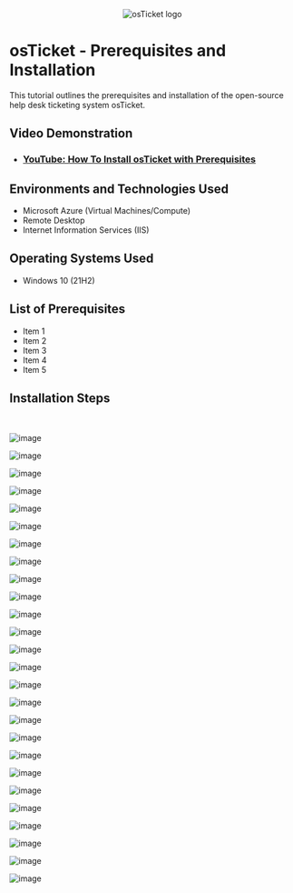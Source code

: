 <p align="center">
<img src="https://i.imgur.com/Clzj7Xs.png" alt="osTicket logo"/>
</p>

<h1>osTicket - Prerequisites and Installation</h1>
This tutorial outlines the prerequisites and installation of the open-source help desk ticketing system osTicket.<br />


<h2>Video Demonstration</h2>

- ### [YouTube: How To Install osTicket with Prerequisites](https://www.youtube.com)

<h2>Environments and Technologies Used</h2>

- Microsoft Azure (Virtual Machines/Compute)
- Remote Desktop
- Internet Information Services (IIS)

<h2>Operating Systems Used </h2>

- Windows 10</b> (21H2)

<h2>List of Prerequisites</h2>

- Item 1
- Item 2
- Item 3
- Item 4
- Item 5

<h2>Installation Steps</h2>

<br>

![image](https://github.com/LawrenceDavy/osticket-prereqs/assets/24421979/432fc1e6-a32b-4a43-9e00-7e0a29631067)

![image](https://github.com/LawrenceDavy/osticket-prereqs/assets/24421979/73947bf3-7a62-46ed-82c8-dd646c82d462)

![image](https://github.com/LawrenceDavy/osticket-prereqs/assets/24421979/84c19029-d978-426f-ac33-c61fdb401fa0)

![image](https://github.com/LawrenceDavy/osticket-prereqs/assets/24421979/6bac743e-9699-4135-8a45-1c2cd92bc5ba)

![image](https://github.com/LawrenceDavy/osticket-prereqs/assets/24421979/fc33b8d1-c30c-4bde-851a-55ab886976e9)

![image](https://github.com/LawrenceDavy/osticket-prereqs/assets/24421979/4a54be5c-4d86-474a-8041-ffffdaf4f97c)

![image](https://github.com/LawrenceDavy/osticket-prereqs/assets/24421979/a3c468e4-f691-4a93-8d08-ec3997bfd04d)

![image](https://github.com/LawrenceDavy/osticket-prereqs/assets/24421979/50d3fe60-948d-42fc-bfe2-1d799de739b8)

![image](https://github.com/LawrenceDavy/osticket-prereqs/assets/24421979/4a320f84-8ae8-49c2-abe9-2c4dd3300e6c)

![image](https://github.com/LawrenceDavy/osticket-prereqs/assets/24421979/6a18a747-36c6-41a1-9bdd-7e546865b5ad)

![image](https://github.com/LawrenceDavy/osticket-prereqs/assets/24421979/c8e94a5b-6d18-4a18-8da1-adb87bf467b7)

![image](https://github.com/LawrenceDavy/osticket-prereqs/assets/24421979/44887438-ed85-4572-8fbf-dd6bfb852fcc)

![image](https://github.com/LawrenceDavy/osticket-prereqs/assets/24421979/7c18fba0-ad72-431e-8fd1-8edefa649bb9)

![image](https://github.com/LawrenceDavy/osticket-prereqs/assets/24421979/feec24bb-45b7-4cd5-9b5d-cc1fd007c935)

![image](https://github.com/LawrenceDavy/osticket-prereqs/assets/24421979/bd38aef3-b0ba-4169-8542-f6838ca56499)

![image](https://github.com/LawrenceDavy/osticket-prereqs/assets/24421979/5565df9c-65c6-46cc-aea9-1b4a3ea05009)

![image](https://github.com/LawrenceDavy/osticket-prereqs/assets/24421979/6110a91e-c596-4a4c-bdce-fe5390bc17dc)

![image](https://github.com/LawrenceDavy/osticket-prereqs/assets/24421979/8a9016c5-8c80-4faa-af51-20087a658f7b)

![image](https://github.com/LawrenceDavy/osticket-prereqs/assets/24421979/13829d01-b41b-4c0d-b650-4646bac26344)

![image](https://github.com/LawrenceDavy/osticket-prereqs/assets/24421979/21ac844b-7ea8-4c94-a2d7-202a68068a3f)

![image](https://github.com/LawrenceDavy/osticket-prereqs/assets/24421979/9f359ab9-6a01-4dd1-9709-6d490d45f8eb)

![image](https://github.com/LawrenceDavy/osticket-prereqs/assets/24421979/84735928-e4ee-4445-aaaf-58bb21cabc1c)

![image](https://github.com/LawrenceDavy/osticket-prereqs/assets/24421979/d49bfbf4-239c-4191-b4a9-2f1b6031ac47)

![image](https://github.com/LawrenceDavy/osticket-prereqs/assets/24421979/a1763e07-8296-4cb8-9221-b2791f79229c)

![image](https://github.com/LawrenceDavy/osticket-prereqs/assets/24421979/cef1a172-a88e-406e-a4ff-57f648d814d7)

![image](https://github.com/LawrenceDavy/osticket-prereqs/assets/24421979/4cc67f2b-c01c-440f-8f64-4bf15a20c5ab)
